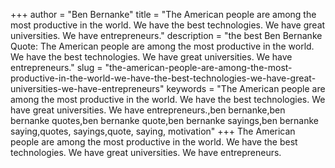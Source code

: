 +++
author = "Ben Bernanke"
title = "The American people are among the most productive in the world. We have the best technologies. We have great universities. We have entrepreneurs."
description = "the best Ben Bernanke Quote: The American people are among the most productive in the world. We have the best technologies. We have great universities. We have entrepreneurs."
slug = "the-american-people-are-among-the-most-productive-in-the-world-we-have-the-best-technologies-we-have-great-universities-we-have-entrepreneurs"
keywords = "The American people are among the most productive in the world. We have the best technologies. We have great universities. We have entrepreneurs.,ben bernanke,ben bernanke quotes,ben bernanke quote,ben bernanke sayings,ben bernanke saying,quotes, sayings,quote, saying, motivation"
+++
The American people are among the most productive in the world. We have the best technologies. We have great universities. We have entrepreneurs.
